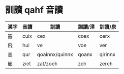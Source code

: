 # 訓讀 qahf 音讀

| 漢字 | 音讀 | 訓讀 | 訓讀/漳 | 訓讀/泉 |
| --- | --- | --- | --- | --- |
| 箠 | cuix | cex | coex | cerx |
| 飛 | hui | ve | voe | ver |
| 高 | qur | qoainnx/quinnx | qoanx | qirinnx |
| 節 | ziet | zat/zoeh | zeh | zereh |
